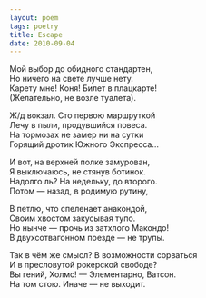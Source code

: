 ```yaml
---
layout: poem
tags: poetry
title: Escape
date: 2010-09-04
---
```


Мой выбор до обидного стандартен,<br>
Но ничего на свете лучше нету.<br>
Карету мне! Коня! Билет в плацкарте!<br>
(Желательно, не возле туалета).<br>

Ж/д вокзал. Сто первою маршруткой<br>
Лечу в пыли, продувшийся повеса.<br>
На тормозах не замер ни на сутки<br>
Горящий дротик Южного Экспресса...<br>

И вот, на верхней полке замурован,<br>
Я выключаюсь, не стянув ботинок.<br>
Надолго ль? На недельку, до второго.<br>
Потом — назад, в родимую рутину,<br>

В петлю, что спеленает анакондой,<br>
Своим хвостом закусывая тупо.<br>
Но нынче — прочь из затхлого Макондо!<br>
В двухсотвагонном поезде — не трупы.<br>

Так в чём же смысл? В возможности сорваться<br>
И в пресловутой рокерской свободе?<br>
Вы гений, Холмс! — Элементарно, Ватсон.<br>
На том стою. Иначе — не выходит.
